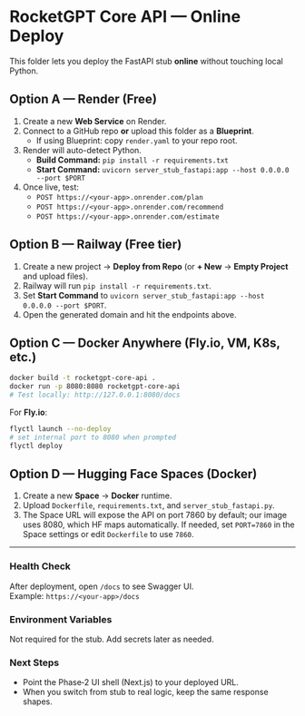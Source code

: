 # RocketGPT Core API — Online Deploy

This folder lets you deploy the FastAPI stub **online** without touching local Python.

## Option A — Render (Free)

1. Create a new **Web Service** on Render.
2. Connect to a GitHub repo **or** upload this folder as a **Blueprint**.
   - If using Blueprint: copy `render.yaml` to your repo root.
3. Render will auto-detect Python.
   - **Build Command:** `pip install -r requirements.txt`
   - **Start Command:** `uvicorn server_stub_fastapi:app --host 0.0.0.0 --port $PORT`
4. Once live, test:
   - `POST https://<your-app>.onrender.com/plan`
   - `POST https://<your-app>.onrender.com/recommend`
   - `POST https://<your-app>.onrender.com/estimate`

## Option B — Railway (Free tier)

1. Create a new project → **Deploy from Repo** (or **+ New** → **Empty Project** and upload files).
2. Railway will run `pip install -r requirements.txt`.
3. Set **Start Command** to `uvicorn server_stub_fastapi:app --host 0.0.0.0 --port $PORT`.
4. Open the generated domain and hit the endpoints above.

## Option C — Docker Anywhere (Fly.io, VM, K8s, etc.)

```bash
docker build -t rocketgpt-core-api .
docker run -p 8080:8080 rocketgpt-core-api
# Test locally: http://127.0.0.1:8080/docs
```

For **Fly.io**:
```bash
flyctl launch --no-deploy
# set internal port to 8080 when prompted
flyctl deploy
```

## Option D — Hugging Face Spaces (Docker)

1. Create a new **Space** → **Docker** runtime.
2. Upload `Dockerfile`, `requirements.txt`, and `server_stub_fastapi.py`.
3. The Space URL will expose the API on port 7860 by default; our image uses 8080, which HF maps automatically. If needed, set `PORT=7860` in the Space settings or edit `Dockerfile` to use `7860`.

---

### Health Check
After deployment, open `/docs` to see Swagger UI.  
Example: `https://<your-app>/docs`

### Environment Variables
Not required for the stub. Add secrets later as needed.

### Next Steps
- Point the Phase‑2 UI shell (Next.js) to your deployed URL.
- When you switch from stub to real logic, keep the same response shapes.